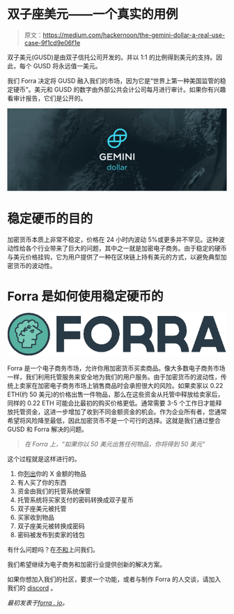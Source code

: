 # 双子座美元——一个真实的用例

> 原文：<https://medium.com/hackernoon/the-gemini-dollar-a-real-use-case-9f1cd9e06f1e>

双子美元(GUSD)是由双子信托公司开发的。并以 1:1 的比例得到美元的支持。因此，每个 GUSD 将永远值一美元。

我们 Forra 决定将 GUSD 融入我们的市场，因为它是“世界上第一种美国监管的稳定硬币”。美元和 GUSD 的数字由外部公共会计公司每月进行审计。如果你有兴趣看审计报告，它们是公开的。

![](img/d00a9df17e347bb2b8df78b714646dc6.png)

# 稳定硬币的目的

加密货币本质上非常不稳定，价格在 24 小时内波动 5%或更多并不罕见。这种波动性给各个行业带来了巨大的问题，其中之一就是加密电子商务。由于稳定的硬币与美元价格挂钩，它为用户提供了一种在区块链上持有美元的方式，以避免典型加密货币的波动性。

# Forra 是如何使用稳定硬币的

![](img/3d3b165e099676f4c8eee3dc77a64fa8.png)

Forra 是一个电子商务市场，允许你用加密货币买卖商品。像大多数电子商务市场一样，我们利用托管服务来安全地为我们的用户服务。由于加密货币的波动性，传统上卖家在加密电子商务市场上销售商品时会承担很大的风险。如果卖家以 0.22 ETH(约 50 美元)的价格出售一件物品，那么在这些资金从托管中释放给卖家后，同样的 0.22 ETH 可能会比最初的购买价格更低。通常需要 3-5 个工作日才能释放托管资金，这进一步增加了收到不同金额资金的机会。作为企业所有者，您通常希望将风险降至最低，因此加密货币不是一个可行的选择。这就是我们通过整合 GUSD 和 Forra 解决的问题。

> *在 Forra 上，“如果你以 50 美元出售任何物品，你将得到 50 美元”*

这个过程就是这样进行的。

1.  你[列出](https://market.forra.io/sell)你的 X 金额的物品
2.  有人买了你的东西
3.  资金由我们的托管系统保管
4.  托管系统将买家支付的密码转换成双子星币
5.  双子座美元被托管
6.  买家收到物品
7.  双子座美元被转换成密码
8.  密码被发布到卖家的钱包

有什么问题吗？在[不和](https://discord.gg/HbC5BNR)上问我们。

我们希望继续为电子商务和加密行业提供创新的解决方案。

如果你想加入我们的社区，要求一个功能，或者与制作 Forra 的人交谈，请加入我们的 [discord](https://discord.gg/HbC5BNR) 。

*最初发表于*[*forra . io*](https://forra.io/our-use-case-for-the-gemini-dollar/)*。*
